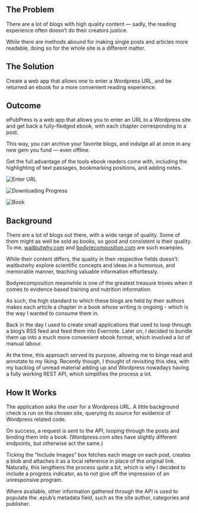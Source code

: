 ## The Problem

There are a lot of blogs with high quality content — sadly, the reading experience often doesn’t do their creators justice.

While there are methods abound for making single posts and articles more readable, doing so for the whole site is a different matter.

## The Solution

Create a web app that allows one to enter a Wordpress URL, and be returned an ebook for a more convenient reading experience.

## Outcome

ePubPress is a web app that allows you to enter an URL to a Wordpress site and get back a fully-fledged ebook, with each chapter corresponding to a post.

This way, you can archive your favorite blogs, and indulge all at once in any new gem you fund — even offline.

Get the full advantage of the tools ebook readers come with, including the highlighting of text passages, bookmarking positions, and adding notes.

![Enter URL](./docs/assets/enter-url.png "Enter an URL to a Wordpress(.com) blog...")

![Downloading Progress](./docs/assets/downloading.png "...observe the progress bar..")

![Book](./docs/assets/book.png "...enjoy reading!")

## Background

There are a lot of blogs out there, with a wide range of quality. Some of them might as well be sold as books, so good and consistent is their quality. To me, [waitbutwhy.com](https://waitbutwhy.com/) and [bodyrecomposition.com](https://bodyrecomposition.com/) are such examples.

While their content differs, the quality in their respective fields doesn’t: waitbutwhy explore scientific concepts and ideas in a humorous, and memorable manner, teaching valuable information effortlessly.

Bodyrecomposition meanwhile is one of the greatest treasure troves when it comes to evidence based training and nutrition information.

As such, the high standard to which these blogs are held by their authors makes each article a chapter in a book whose writing is ongoing - which is the way I wanted to consume them in.

Back in the day I used to create small applications that used to loop through a blog’s RSS feed and feed them into Evernote. Later on, I decided to bundle them up into a much more convenient ebook format, which involved a lot of manual labour.

At the time, this approach served its purpose, allowing me to binge read and annotate to my liking. Recently though, I thought of revisiting this idea, with my backlog of unread material adding up and Wordpress nowadays having a fully working REST API, which simplifies the process a lot.

## How It Works

The application asks the user for a Wordpress URL. A little background check is run on the chosen site, querying its source for evidence of Wordpress related code.

On success, a request is sent to the API, looping through the posts and binding them into a book. (Wordpress.com sites have slightly different endpoints, but otherwise act the same.)

Ticking the “Include Images” box fetches each image on each post, creates a blob and attaches it as a local reference in place of the original link. Naturally, this lengthens the process quite a bit, which is why I decided to include a progress indicator, as to not give off the impression of an unresponsive program.

Where available, other information gathered through the API is used to populate the .epub’s metadata field, such as the site author, categories and publisher.

<!-- # Getting Started with Create React App

This project was bootstrapped with [Create React App](https://github.com/facebook/create-react-app).

## Available Scripts

In the project directory, you can run:

### `yarn start`

Runs the app in the development mode.\
Open [http://localhost:3000](http://localhost:3000) to view it in the browser.

The page will reload if you make edits.\
You will also see any lint errors in the console.

### `yarn test`

Launches the test runner in the interactive watch mode.\
See the section about [running tests](https://facebook.github.io/create-react-app/docs/running-tests) for more information.

### `yarn build`

Builds the app for production to the `build` folder.\
It correctly bundles React in production mode and optimizes the build for the best performance.

The build is minified and the filenames include the hashes.\
Your app is ready to be deployed!

See the section about [deployment](https://facebook.github.io/create-react-app/docs/deployment) for more information.

### `yarn eject`

**Note: this is a one-way operation. Once you `eject`, you can’t go back!**

If you aren’t satisfied with the build tool and configuration choices, you can `eject` at any time. This command will remove the single build dependency from your project.

Instead, it will copy all the configuration files and the transitive dependencies (webpack, Babel, ESLint, etc) right into your project so you have full control over them. All of the commands except `eject` will still work, but they will point to the copied scripts so you can tweak them. At this point you’re on your own.

You don’t have to ever use `eject`. The curated feature set is suitable for small and middle deployments, and you shouldn’t feel obligated to use this feature. However we understand that this tool wouldn’t be useful if you couldn’t customize it when you are ready for it.

## Learn More

You can learn more in the [Create React App documentation](https://facebook.github.io/create-react-app/docs/getting-started).

To learn React, check out the [React documentation](https://reactjs.org/).

### Code Splitting

This section has moved here: [https://facebook.github.io/create-react-app/docs/code-splitting](https://facebook.github.io/create-react-app/docs/code-splitting)

### Analyzing the Bundle Size

This section has moved here: [https://facebook.github.io/create-react-app/docs/analyzing-the-bundle-size](https://facebook.github.io/create-react-app/docs/analyzing-the-bundle-size)

### Making a Progressive Web App

This section has moved here: [https://facebook.github.io/create-react-app/docs/making-a-progressive-web-app](https://facebook.github.io/create-react-app/docs/making-a-progressive-web-app)

### Advanced Configuration

This section has moved here: [https://facebook.github.io/create-react-app/docs/advanced-configuration](https://facebook.github.io/create-react-app/docs/advanced-configuration)

### Deployment

This section has moved here: [https://facebook.github.io/create-react-app/docs/deployment](https://facebook.github.io/create-react-app/docs/deployment)

### `yarn build` fails to minify

This section has moved here: [https://facebook.github.io/create-react-app/docs/troubleshooting#npm-run-build-fails-to-minify](https://facebook.github.io/create-react-app/docs/troubleshooting#npm-run-build-fails-to-minify) -->
